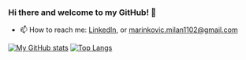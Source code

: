 ### Hi there and welcome to my GitHub! 👋

<!--
**Marinko23/Marinko23** is a ✨ _special_ ✨ repository because its `README.md` (this file) appears on your GitHub profile.

-->


- 📫 How to reach me: [LinkedIn](https://www.linkedin.com/in/milan-marinkovi%C4%87-843a36271/), or [marinkovic.milan1102@gmail.com](mailto:marinkovic.milan1102@gmail.com)

[![My GitHub stats](https://github-readme-stats.vercel.app/api?username=Marinko23)](https://github.com/Marinko23/github-readme-stats) 
[![Top Langs](https://github-readme-stats.vercel.app/api/top-langs/?username=Marinko23&hide=Hack)](https://github.com/Marinko23/github-readme-stats)
